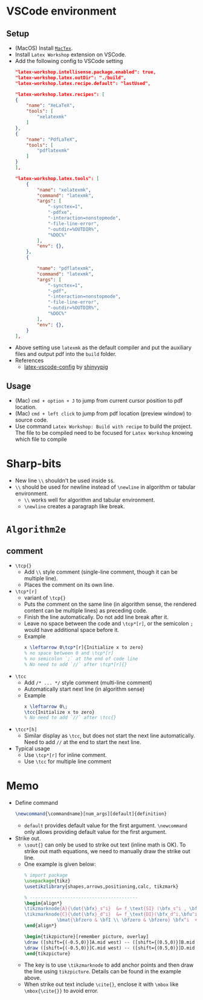 # VSCode environment
## Setup
- (MacOS) Install [`MacTex`](https://www.tug.org/mactex/).
- Install `Latex Workshop` extension on VSCode.
- Add the following config to VSCode setting
    ```json
    "latex-workshop.intellisense.package.enabled": true,
    "latex-workshop.latex.outDir": "./build",
    "latex-workshop.latex.recipe.default": "lastUsed",

    "latex-workshop.latex.recipes": [
    {
        "name": "XeLaTeX",
        "tools": [
            "xelatexmk"
        ]
    },
    {
        "name": "PdfLaTeX",
        "tools": [
            "pdflatexmk"
        ]
    }
    ],

    "latex-workshop.latex.tools": [
        {
            "name": "xelatexmk",
            "command": "latexmk",
            "args": [
                "-synctex=1",
                "-pdfxe",
                "-interaction=nonstopmode",
                "-file-line-error",
                "-outdir=%OUTDIR%",
                "%DOC%"
            ],
            "env": {},
        },
        {

            "name": "pdflatexmk",
            "command": "latexmk",
            "args": [
                "-synctex=1",
                "-pdf",
                "-interaction=nonstopmode",
                "-file-line-error",
                "-outdir=%OUTDIR%",
                "%DOC%"
            ],
            "env": {},
        }
    ],
    ```
- Above setting use `latexmk` as the default compiler and put the auxiliary files and output pdf into the `build` folder.
- References
    - [latex-vscode-config](https://github.com/shinyypig/latex-vscode-config) by [shinyypig](https://github.com/shinyypig)

## Usage
- (Mac) `cmd + option + J` to jump from current cursor position to pdf location.
- (Mac) `cmd + left click` to jump from pdf location (preview window) to source code.  
- Use command `Latex Workshop: Build with recipe` to build the project. The file to be compiled need to be focused for `Latex Workshop` knowing which file to compile

# Sharp-bits
- New line `\\` shouldn't be used inside `$$`.
- `\\` should be used for newline instead of `\newline` in algorithm or tabular environment.
    - `\\` works well for algorithm and tabular environment.
    - `\newline` creates a paragraph like break.

# `Algorithm2e`
## comment
- `\tcp{}`
  - Add `\\` style comment (single-line comment, though it can be multiple line).
  - Places the comment on its own line.
- `\tcp*[r]` 
    - variant of `\tcp{}`
    - Puts the comment on the same line (in algorithm sense, the rendered content can be multiple lines) as preceding code.
    - Finish the line automatically. Do not add line break after it.
    - Leave no space between the code and `\tcp*[r]`, or the semicolon `;` would have additional space before it.
    - Example
        ```latex
        x \leftarrow 0\tcp*[r]{Initialize x to zero}
        % no space between 0 and \tcp*[r]
        % no semicolon `;` at the end of code line
        % No need to add `//` after \tcp*[r]{}
        ```
- `\tcc`
    - Add `/* ... */` style comment (multi-line comment)
    - Automatically start next line (in algorithm sense)
    - Example
        ```latex
        x \leftarrow 0\;
        \tcc{Initialize x to zero}
        % No need to add `//` after \tcc{}
        ```
- `\tcc*[h]`
    - Similar display as `\tcc`, but does not start the next line automatically. Need to add `//` at the end to start the next line. 
- Typical usage
    - Use `\tcp*[r]` for inline comment.
    - Use `\tcc` for multiple line comment

# Memo
- Define command
    ```latex
    \newcommand{\commandname}[num_args][default]{definition}
    ```
    - `default` provides default value for the first argument. `\newcommand` only allows providing default value for the first argument.
- Strike out.
    - `\sout{}` can only be used to strike out text (inline math is OK). To strike out math equations, we need to manually draw the strike out line.
    - One example is given below:
        ```latex
        % import package
        \usepackage{tikz}
        \usetikzlibrary{shapes,arrows,positioning,calc, tikzmark}

        % ---------------------------------------- 
        \begin{align*}
        \tikzmarknode{A}{\dot{\bfx}_s^i}  &= f_\text{SI} (\bfx_s^i , \bfu^i_s) =  \dot{\bfp}^i  = \tikzmarknode{B}{\bfu^i_s}  \\ 
        \tikzmarknode{C}{\dot{\bfx}_d^i}  &= f_\text{DI}(\bfx_d^i,\bfu^i_d) = \bmat{\dot{\bfp}^i  \\ \dot{\bfv}^i } =
                    \bmat{\bfzero & \bfI \\ \bfzero & \bfzero} \bfx^i  + \bmat{\bfzero \\ \bfI} \tikzmarknode{D}{\bfu^i_d} 
        \end{align*}

        \begin{tikzpicture}[remember picture, overlay]
        \draw ([shift={(-0.5,0)}]A.mid west) -- ([shift={(0.5,0)}]B.mid east);
        \draw ([shift={(-0.5,0)}]C.mid west) -- ([shift={(0.5,0)}]D.mid east);
        \end{tikzpicture}
        ```
    - The key is to use `\tikzmarknode` to add anchor points and then draw the line using `tikzpicture`. Details can be found in the example above.
    - When strike out text include `\cite{}`, enclose it with `\mbox` like `\mbox{\cite{}}` to avoid error.
